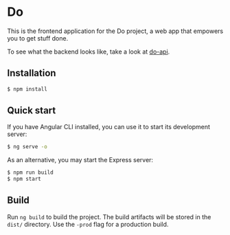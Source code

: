 # Do

This is the frontend application for the Do project, a web app that empowers you to get stuff done.

To see what the backend looks like, take a look at [do-api](https://github.com/florimondmanca/do-api).

## Installation

```bash
$ npm install
```

## Quick start

If you have Angular CLI installed, you can use it to start its development server:

```bash
$ ng serve -o
```

As an alternative, you may start the Express server:

```bash
$ npm run build
$ npm start
```

## Build

Run `ng build` to build the project. The build artifacts will be stored in the `dist/` directory. Use the `-prod` flag for a production build.
